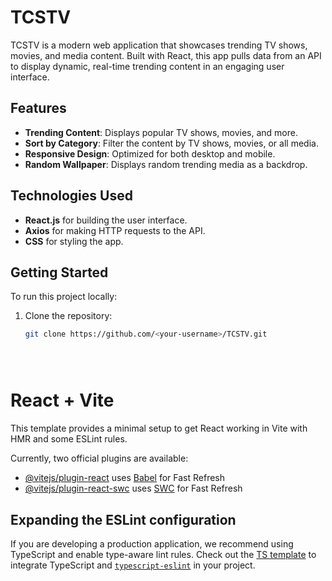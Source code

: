 # TCSTV

TCSTV is a modern web application that showcases trending TV shows, movies, and media content. Built with React, this app pulls data from an API to display dynamic, real-time trending content in an engaging user interface.

## Features

- **Trending Content**: Displays popular TV shows, movies, and more.
- **Sort by Category**: Filter the content by TV shows, movies, or all media.
- **Responsive Design**: Optimized for both desktop and mobile.
- **Random Wallpaper**: Displays random trending media as a backdrop.

## Technologies Used

- **React.js** for building the user interface.
- **Axios** for making HTTP requests to the API.
- **CSS** for styling the app.

## Getting Started

To run this project locally:

1. Clone the repository:
   ```bash
   git clone https://github.com/<your-username>/TCSTV.git





# React + Vite

This template provides a minimal setup to get React working in Vite with HMR and some ESLint rules.

Currently, two official plugins are available:

- [@vitejs/plugin-react](https://github.com/vitejs/vite-plugin-react/blob/main/packages/plugin-react/README.md) uses [Babel](https://babeljs.io/) for Fast Refresh
- [@vitejs/plugin-react-swc](https://github.com/vitejs/vite-plugin-react-swc) uses [SWC](https://swc.rs/) for Fast Refresh

## Expanding the ESLint configuration

If you are developing a production application, we recommend using TypeScript and enable type-aware lint rules. Check out the [TS template](https://github.com/vitejs/vite/tree/main/packages/create-vite/template-react-ts) to integrate TypeScript and [`typescript-eslint`](https://typescript-eslint.io) in your project.
